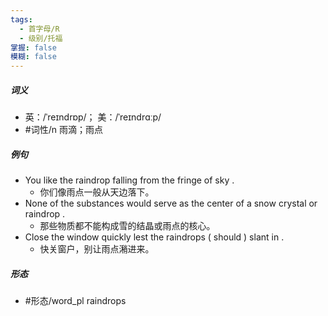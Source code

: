 ```yaml
---
tags:
  - 首字母/R
  - 级别/托福
掌握: false
模糊: false
---
```

##### 词义
- 英：/ˈreɪndrɒp/； 美：/ˈreɪndrɑːp/
- #词性/n  雨滴；雨点
##### 例句
- You like the raindrop falling from the fringe of sky .
	- 你们像雨点一般从天边落下。
- None of the substances would serve as the center of a snow crystal or raindrop .
	- 那些物质都不能构成雪的结晶或雨点的核心。
- Close the window quickly lest the raindrops ( should ) slant in .
	- 快关窗户，别让雨点潲进来。
##### 形态
- #形态/word_pl raindrops
